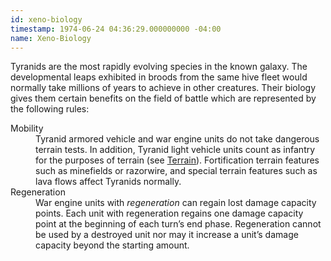```yaml
---
id: xeno-biology
timestamp: 1974-06-24 04:36:29.000000000 -04:00
name: Xeno-Biology
---
```

<p>Tyranids are the most rapidly evolving species in the known galaxy. The developmental leaps exhibited in broods from the same hive fleet would normally take millions of years to achieve in other creatures. Their biology gives them certain benefits on the field of battle which are represented by the following rules:</p>

<dl>
	<dt>Mobility</dt>
	<dd>Tyranid armored vehicle and war engine units do not take dangerous terrain tests. In addition, Tyranid light vehicle units count as infantry for the purposes of terrain (see <a href="../tournament-pack/#terrain">Terrain</a>). Fortification terrain features such as minefields or razorwire, and special terrain features such as lava flows affect Tyranids normally.</dd>
	<dt>Regeneration</dt>
	<dd>War engine units with <em>regeneration</em> can regain lost damage capacity points. Each unit with regeneration regains one damage capacity point at the beginning of each turn&rsquo;s end phase. Regeneration cannot be used by a destroyed unit nor may it increase a unit&rsquo;s damage capacity beyond the starting amount.</dd>
</dl>